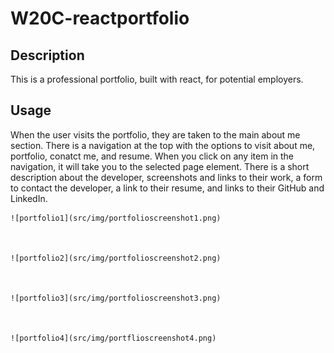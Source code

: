 # W20C-reactportfolio

## Description

This is a professional portfolio, built with react, for potential employers.


## Usage

When the user visits the portfolio, they are taken to the main about me section. There is a navigation at the top with the options to visit about me, portfolio, conatct me, and resume. When you click on any item in the navigation, it will take you to the selected page element. There is a short description about the developer, screenshots and links to their work, a form to contact the developer, a link to their resume, and links to their GitHub and LinkedIn.



    ![portfolio1](src/img/portfolioscreenshot1.png)
    


    ![portfolio2](src/img/portfolioscreenshot2.png)
    

    
    ![portfolio3](src/img/portfolioscreenshot3.png)
  
    
    
    ![portfolio4](src/img/portflioscreenshot4.png)
    
